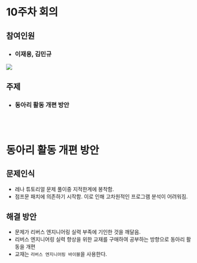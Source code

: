 # 10주차 회의

## 참여인원

- ### 이재용, 김민규

![](https://images.velog.io/images/kmk9502/post/51693585-e0b5-468c-8aa7-db322aba9e9f/12.07.png)

## 주제
- ### 동아리 활동 개편 방안

</br></br>

# 동아리 활동 개편 방안

## 문제인식

- 레나 튜토리얼 문제 풀이중 지적한계에 봉착함. 
- 점프문 패치에 의존하기 시작함. 이로 인해 고차원적인 프로그램 분석이 어려워짐.

## 해결 방안

- 문제가 리버스 엔지니어링 실력 부족에 기인한 것을 깨달음.
- 리버스 엔지니어링 실력 향상을 위한 교재를 구매하여 공부하는 방향으로 동아리 활동을 개편
- 교재는 `리버스 엔지니어링 바이블`을 사용한다.